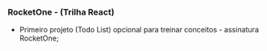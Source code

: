 ### RocketOne - (Trilha React)

- Primeiro projeto (Todo List) opcional para treinar conceitos - assinatura RocketOne;
